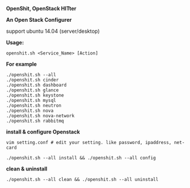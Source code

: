 **OpenShit, OpenStack HITter**

__An Open Stack Configurer__

support ubuntu 14.04 (server/desktop)

**Usage:**

    openshit.sh <Service_Name> [Action]

  **For example**

    ./openshit.sh --all
    ./openshit.sh cinder
    ./openshit.sh dashboard
    ./openshit.sh glance
    ./openshit.sh keystone
    ./openshit.sh mysql
    ./openshit.sh neutron
    ./openshit.sh nova
    ./openshit.sh nova-network
    ./openshit.sh rabbitmq

  **install & configure Openstack**

    vim setting.conf # edit your setting. like password, ipaddress, net-card

    ./openshit.sh --all install && ./openshit.sh --all config

  **clean & uninstall**

    ./openshit.sh --all clean && ./openshit.sh --all uninstall

